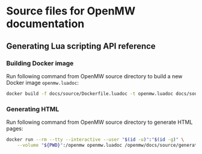 # Source files for OpenMW documentation

## Generating Lua scripting API reference

### Building Docker image

Run following command from OpenMW source directory to build a new Docker image `openmw.luadoc`:
```bash
docker build -f docs/source/Dockerfile.luadoc -t openmw.luadoc docs/source
```

### Generating HTML

Run following command from OpenMW source directory to generate HTML pages:
```bash
docker run --rm --tty --interactive --user "$(id -u)":"$(id -g)" \
    --volume "${PWD}":/openmw openmw.luadoc /openmw/docs/source/generate_luadoc_in_docker.sh
```
